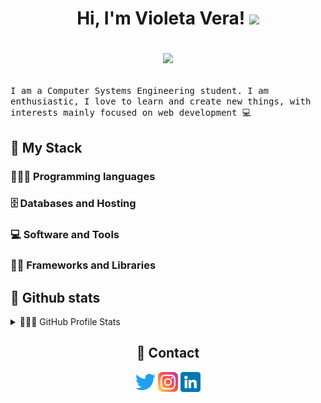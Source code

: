 <h1 align="center"> Hi, I'm Violeta Vera!
  <img src="https://media.giphy.com/media/hvRJCLFzcasrR4ia7z/giphy.gif" width="30">
  <br>
  
<!--Vilu/visvs's Views here-->
 
<!-- Source of -> https://github.com/DenverCoder1/readme-typing-svg -->
<p align="center">
  <a href="https://github.com/DenverCoder1/readme-typing-svg"><img src="https://readme-typing-svg.herokuapp.com?lines=Computer+Systems+Engineering;Web+Developer;Never%20stop%20learning%20&font=Fira%20Code&center=true&width=415&height=60&color=B000B9&vCenter=true&size=25"></a>
</p></h1>
 
<samp>
I am a Computer Systems Engineering student. I am enthusiastic, I love to learn and create new things, with interests mainly focused on web development 💻
</samp>

<h2> 🧠 My Stack </h2>
<h3>👩🏻‍💻 Programming languages</h3>

<h3> 🗄️ Databases and Hosting</h3>

<h3> 💻 Software and Tools</h3>

<h3> ✍🏻 Frameworks and Libraries</h3>

<h2> 🦄 Github stats </h2>

<!--source of -> https://github.com/anuraghazra/github-readme-stats -->
<details> 
  <summary> 👩🏻‍💻 GitHub Profile Stats</summary>
  <br/>
    <a href="https://github.com/anuraghazra/github-readme-stats"><img alt="Vilu's Github Stats" src="https://github-readme-stats.vercel.app/api/?username=visvs&show_icons=true&count_private=true&theme=synthwave&hide_border=true&bg_color=1F222E&title_color=F85D7F&icon_color=F8D866" height="192px"/></a>
  <a href="https://github.com/anuraghazra/github-readme-stats"><img alt="Vilu's Top Languages" src="https://github-readme-stats.vercel.app/api/top-langs/?username=visvs&langs_count=8&layout=compact&theme=synthwave&hide_border=true&bg_color=1F222E&title_color=F85D7F&icon_color=F8D866&hide=Jupyter%20Notebook" height="192px"/></a>
  <br/>
</details>


<h2 align="center"> 📲 Contact</h2>

<p align="center"> 
  <a href="https://twitter.com/Vi_vs117"><img width="32px" alt="Twitter" title="twitter" src="./assets/1384065.png"/></a>
   <a href="https://www.instagram.com/vibrileta/"><img width="32px" alt="Instagram" title="Instagram" src="./assets/2111463.png"/></a>
   <a href="https://www.linkedin.com/in/visv/"><img width="32px" alt="LinkedIn" title="LinkedIn" src="./assets/3536505.png"/></a>
</p>
